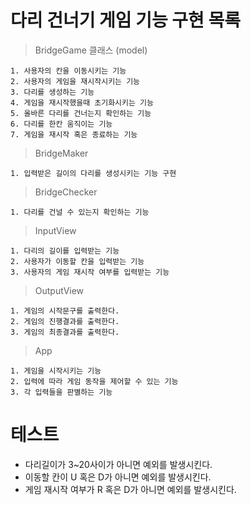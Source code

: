 # 다리 건너기 게임 기능 구현 목록

> BridgeGame 클래스 (model)

    1. 사용자의 칸을 이동시키는 기능
    2. 사용자의 게임을 재시작시키는 기능
    3. 다리를 생성하는 기능
    4. 게임을 재시작했을때 초기화시키는 기능
    5. 올바른 다리를 건너는지 확인하는 기능
    6. 다리를 한칸 움직이는 기능
    7. 게임을 재시작 혹은 종료하는 기능

> BridgeMaker

    1. 입력받은 길이의 다리를 생성시키는 기능 구현

> BridgeChecker

    1. 다리를 건널 수 있는지 확인하는 기능

> InputView

    1. 다리의 길이를 입력받는 기능
    2. 사용자가 이동할 칸을 입력받는 기능
    3. 사용자의 게임 재시작 여부를 입력받는 기능

> OutputView

    1. 게임의 시작문구를 출력한다.
    2. 게임의 진행결과를 출력한다.
    3. 게임의 최종결과를 출력한다.

> App

    1. 게임을 시작시키는 기능
    2. 입력에 따라 게임 동작을 제어할 수 있는 기능
    3. 각 입력들을 판별하는 기능

# 테스트

- 다리길이가 3~20사이가 아니면 예외를 발생시킨다.
- 이동할 칸이 U 혹은 D가 아니면 예외를 발생시킨다.
- 게임 재시작 여부가 R 혹은 D가 아니면 예외를 발생시킨다.
